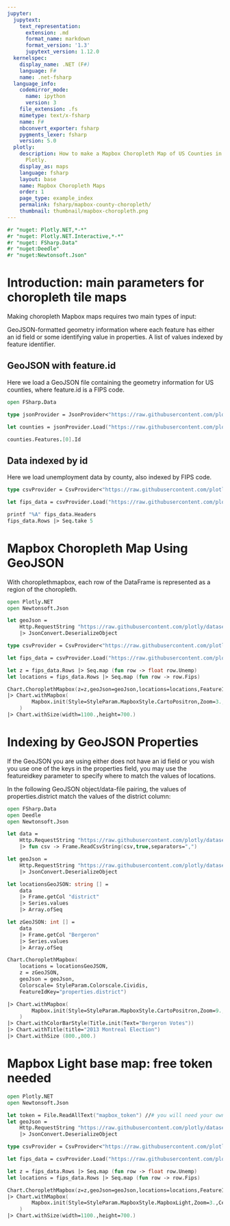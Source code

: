```yaml
---
jupyter:
  jupytext:
    text_representation:
      extension: .md
      format_name: markdown
      format_version: '1.3'
      jupytext_version: 1.12.0
  kernelspec:
    display_name: .NET (F#)
    language: F#
    name: .net-fsharp
  language_info:
    codemirror_mode:
      name: ipython
      version: 3
    file_extension: .fs
    mimetype: text/x-fsharp
    name: F#
    nbconvert_exporter: fsharp
    pygments_lexer: fsharp
    version: 5.0
  plotly:
    description: How to make a Mapbox Choropleth Map of US Counties in F# with
      Plotly.
    display_as: maps
    language: fsharp
    layout: base
    name: Mapbox Choropleth Maps
    order: 1
    page_type: example_index
    permalink: fsharp/mapbox-county-choropleth/
    thumbnail: thumbnail/mapbox-choropleth.png
---
```


```fsharp dotnet_interactive={"language": "fsharp"}
#r "nuget: Plotly.NET,*-*"
#r "nuget: Plotly.NET.Interactive,*-*"
#r "nuget: FSharp.Data"
#r "nuget:Deedle"
#r "nuget:Newtonsoft.Json"
```

# Introduction: main parameters for choropleth tile maps


Making choropleth Mapbox maps requires two main types of input:

GeoJSON-formatted geometry information where each feature has either an id field or some identifying value in properties.
A list of values indexed by feature identifier.


## GeoJSON with feature.id


Here we load a GeoJSON file containing the geometry information for US counties, where feature.id is a FIPS code.

```fsharp dotnet_interactive={"language": "fsharp"}
open FSharp.Data

type jsonProvider = JsonProvider<"https://raw.githubusercontent.com/plotly/datasets/master/geojson-counties-fips.json">

let counties = jsonProvider.Load("https://raw.githubusercontent.com/plotly/datasets/master/geojson-counties-fips.json")

counties.Features.[0].Id

```

## Data indexed by id


Here we load unemployment data by county, also indexed by FIPS code.

```fsharp dotnet_interactive={"language": "fsharp"}
type csvProvider = CsvProvider<"https://raw.githubusercontent.com/plotly/datasets/master/fips-unemp-16.csv">

let fips_data = csvProvider.Load("https://raw.githubusercontent.com/plotly/datasets/master/fips-unemp-16.csv")

printf "%A" fips_data.Headers
fips_data.Rows |> Seq.take 5
```

# Mapbox Choropleth Map Using GeoJSON


With choroplethmapbox, each row of the DataFrame is represented as a region of the choropleth.

```fsharp dotnet_interactive={"language": "fsharp"}
open Plotly.NET
open Newtonsoft.Json

let geoJson =
    Http.RequestString "https://raw.githubusercontent.com/plotly/datasets/master/geojson-counties-fips.json"
    |> JsonConvert.DeserializeObject

type csvProvider = CsvProvider<"https://raw.githubusercontent.com/plotly/datasets/master/fips-unemp-16.csv">

let fips_data = csvProvider.Load("https://raw.githubusercontent.com/plotly/datasets/master/fips-unemp-16.csv")

let z = fips_data.Rows |> Seq.map (fun row -> float row.Unemp)
let locations = fips_data.Rows |> Seq.map (fun row -> row.Fips)

Chart.ChoroplethMapbox(z=z,geoJson=geoJson,locations=locations,FeatureIdKey="id",Colorscale=StyleParam.Colorscale.Viridis,ZMin=0.,ZMax=12.)
|> Chart.withMapbox(
        Mapbox.init(Style=StyleParam.MapboxStyle.CartoPositron,Zoom=3.,Center=(-95.7129,37.0902))
    )
|> Chart.withSize(width=1100.,height=700.)
```

# Indexing by GeoJSON Properties


If the GeoJSON you are using either does not have an id field or you wish you use one of the keys in the properties field, you may use the featureidkey parameter to specify where to match the values of locations.

In the following GeoJSON object/data-file pairing, the values of properties.district match the values of the district column:

```fsharp dotnet_interactive={"language": "fsharp"}
open FSharp.Data
open Deedle
open Newtonsoft.Json

let data =
    Http.RequestString "https://raw.githubusercontent.com/plotly/datasets/master/election.csv"
    |> fun csv -> Frame.ReadCsvString(csv,true,separators=",")

let geoJson =
    Http.RequestString "https://raw.githubusercontent.com/plotly/datasets/master/election.geojson"
    |> JsonConvert.DeserializeObject

let locationsGeoJSON: string [] =
    data
    |> Frame.getCol "district"
    |> Series.values
    |> Array.ofSeq

let zGeoJSON: int [] =
    data
    |> Frame.getCol "Bergeron"
    |> Series.values
    |> Array.ofSeq

Chart.ChoroplethMapbox(
    locations = locationsGeoJSON,
    z = zGeoJSON,
    geoJson = geoJson,
    Colorscale= StyleParam.Colorscale.Cividis,
    FeatureIdKey="properties.district")

|> Chart.withMapbox(
        Mapbox.init(Style=StyleParam.MapboxStyle.CartoPositron,Zoom=9.,Center=(-73.7073,45.5517))
    )
|> Chart.withColorBarStyle(Title.init(Text="Bergeron Votes"))
|> Chart.withTitle(title="2013 Montreal Election")
|> Chart.withSize (800.,800.)
```

# Mapbox Light base map: free token needed

```fsharp dotnet_interactive={"language": "fsharp"}
open Plotly.NET
open Newtonsoft.Json

let token = File.ReadAllText("mapbox_token") //# you will need your own token
let geoJson =
    Http.RequestString "https://raw.githubusercontent.com/plotly/datasets/master/geojson-counties-fips.json"
    |> JsonConvert.DeserializeObject

type csvProvider = CsvProvider<"https://raw.githubusercontent.com/plotly/datasets/master/fips-unemp-16.csv">

let fips_data = csvProvider.Load("https://raw.githubusercontent.com/plotly/datasets/master/fips-unemp-16.csv")

let z = fips_data.Rows |> Seq.map (fun row -> float row.Unemp)
let locations = fips_data.Rows |> Seq.map (fun row -> row.Fips)

Chart.ChoroplethMapbox(z=z,geoJson=geoJson,locations=locations,FeatureIdKey="id",Colorscale=StyleParam.Colorscale.Viridis,ZMin=0.,ZMax=12.)
|> Chart.withMapbox(
        Mapbox.init(Style=StyleParam.MapboxStyle.MapboxLight,Zoom=3.,Center=(-95.7129,37.0902),AccessToken=token)
    )
|> Chart.withSize(width=1100.,height=700.)
```
